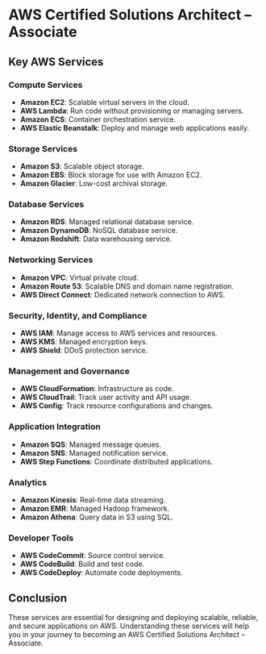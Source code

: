 # AWS Certified Solutions Architect – Associate

## Key AWS Services

### Compute Services

- **Amazon EC2**: Scalable virtual servers in the cloud.
- **AWS Lambda**: Run code without provisioning or managing servers.
- **Amazon ECS**: Container orchestration service.
- **AWS Elastic Beanstalk**: Deploy and manage web applications easily.

### Storage Services

- **Amazon S3**: Scalable object storage.
- **Amazon EBS**: Block storage for use with Amazon EC2.
- **Amazon Glacier**: Low-cost archival storage.

### Database Services

- **Amazon RDS**: Managed relational database service.
- **Amazon DynamoDB**: NoSQL database service.
- **Amazon Redshift**: Data warehousing service.

### Networking Services

- **Amazon VPC**: Virtual private cloud.
- **Amazon Route 53**: Scalable DNS and domain name registration.
- **AWS Direct Connect**: Dedicated network connection to AWS.

### Security, Identity, and Compliance

- **AWS IAM**: Manage access to AWS services and resources.
- **AWS KMS**: Managed encryption keys.
- **AWS Shield**: DDoS protection service.

### Management and Governance

- **AWS CloudFormation**: Infrastructure as code.
- **AWS CloudTrail**: Track user activity and API usage.
- **AWS Config**: Track resource configurations and changes.

### Application Integration

- **Amazon SQS**: Managed message queues.
- **Amazon SNS**: Managed notification service.
- **AWS Step Functions**: Coordinate distributed applications.

### Analytics

- **Amazon Kinesis**: Real-time data streaming.
- **Amazon EMR**: Managed Hadoop framework.
- **Amazon Athena**: Query data in S3 using SQL.

### Developer Tools

- **AWS CodeCommit**: Source control service.
- **AWS CodeBuild**: Build and test code.
- **AWS CodeDeploy**: Automate code deployments.

## Conclusion

These services are essential for designing and deploying scalable, reliable, and secure applications on AWS. Understanding these services will help you in your journey to becoming an AWS Certified Solutions Architect – Associate.

